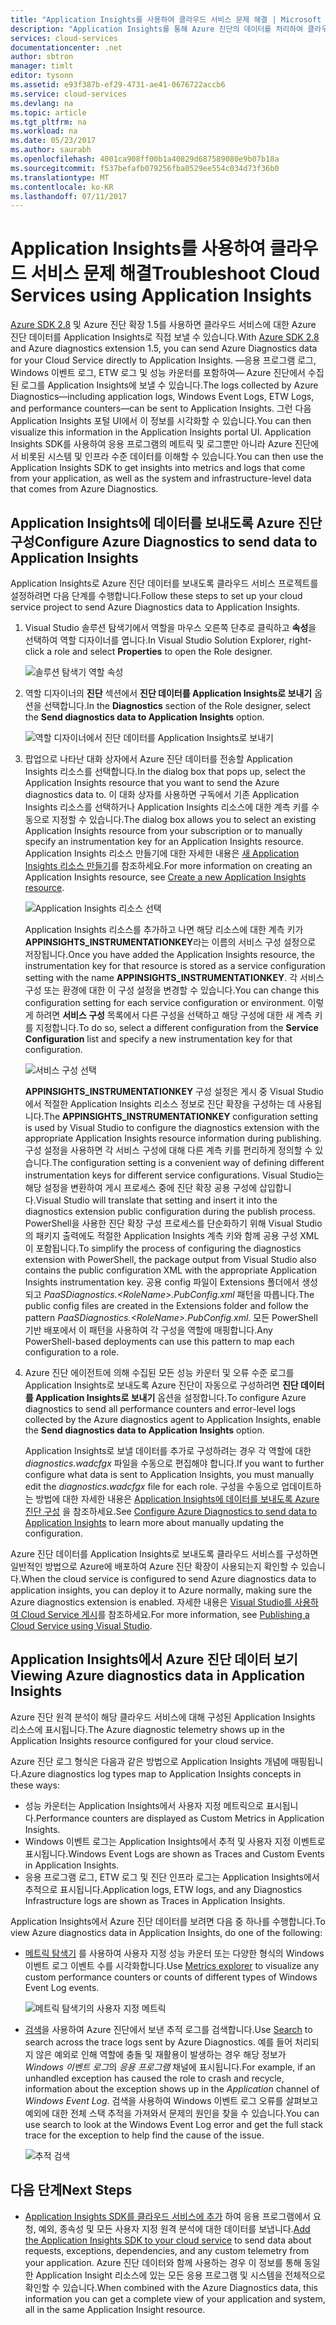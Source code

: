 ```yaml
---
title: "Application Insights를 사용하여 클라우드 서비스 문제 해결 | Microsoft Docs"
description: "Application Insights를 통해 Azure 진단의 데이터를 처리하여 클라우드 서비스 문제를 해결하는 방법에 대해 알아봅니다."
services: cloud-services
documentationcenter: .net
author: sbtron
manager: timlt
editor: tysonn
ms.assetid: e93f387b-ef29-4731-ae41-0676722accb6
ms.service: cloud-services
ms.devlang: na
ms.topic: article
ms.tgt_pltfrm: na
ms.workload: na
ms.date: 05/23/2017
ms.author: saurabh
ms.openlocfilehash: 4001ca908ff00b1a40829d687589080e9b07b18a
ms.sourcegitcommit: f537befafb079256fba0529ee554c034d73f36b0
ms.translationtype: MT
ms.contentlocale: ko-KR
ms.lasthandoff: 07/11/2017
---
```

# <a name="troubleshoot-cloud-services-using-application-insights"></a><span data-ttu-id="e23da-103">Application Insights를 사용하여 클라우드 서비스 문제 해결</span><span class="sxs-lookup"><span data-stu-id="e23da-103">Troubleshoot Cloud Services using Application Insights</span></span>
<span data-ttu-id="e23da-104">[Azure SDK 2.8](https://azure.microsoft.com/downloads/) 및 Azure 진단 확장 1.5를 사용하면 클라우드 서비스에 대한 Azure 진단 데이터를 Application Insights로 직접 보낼 수 있습니다.</span><span class="sxs-lookup"><span data-stu-id="e23da-104">With [Azure SDK 2.8](https://azure.microsoft.com/downloads/) and Azure diagnostics extension 1.5, you can send Azure Diagnostics data for your Cloud Service directly to Application Insights.</span></span> <span data-ttu-id="e23da-105">&mdash;응용 프로그램 로그, Windows 이벤트 로그, ETW 로그 및 성능 카운터를 포함하여&mdash; Azure 진단에서 수집된 로그를 Application Insights에 보낼 수 있습니다.</span><span class="sxs-lookup"><span data-stu-id="e23da-105">The logs collected by Azure Diagnostics&mdash;including application logs, Windows Event Logs, ETW Logs, and performance counters&mdash;can be sent to Application Insights.</span></span> <span data-ttu-id="e23da-106">그런 다음 Application Insights 포털 UI에서 이 정보를 시각화할 수 있습니다.</span><span class="sxs-lookup"><span data-stu-id="e23da-106">You can then visualize this information in the Application Insights portal UI.</span></span> <span data-ttu-id="e23da-107">Application Insights SDK를 사용하여 응용 프로그램의 메트릭 및 로그뿐만 아니라 Azure 진단에서 비롯된 시스템 및 인프라 수준 데이터를 이해할 수 있습니다.</span><span class="sxs-lookup"><span data-stu-id="e23da-107">You can then use the Application Insights SDK to get insights into metrics and logs that come from your application, as well as the system and infrastructure-level data that comes from Azure Diagnostics.</span></span>

## <a name="configure-azure-diagnostics-to-send-data-to-application-insights"></a><span data-ttu-id="e23da-108">Application Insights에 데이터를 보내도록 Azure 진단 구성</span><span class="sxs-lookup"><span data-stu-id="e23da-108">Configure Azure Diagnostics to send data to Application Insights</span></span>
<span data-ttu-id="e23da-109">Application Insights로 Azure 진단 데이터를 보내도록 클라우드 서비스 프로젝트를 설정하려면 다음 단계를 수행합니다.</span><span class="sxs-lookup"><span data-stu-id="e23da-109">Follow these steps to set up your cloud service project to send Azure Diagnostics data to Application Insights.</span></span>

1. <span data-ttu-id="e23da-110">Visual Studio 솔루션 탐색기에서 역할을 마우스 오른쪽 단추로 클릭하고 **속성**을 선택하여 역할 디자이너를 엽니다.</span><span class="sxs-lookup"><span data-stu-id="e23da-110">In Visual Studio Solution Explorer, right-click a role and select **Properties** to open the Role designer.</span></span>

    ![솔루션 탐색기 역할 속성][1]

2. <span data-ttu-id="e23da-112">역할 디자이너의 **진단** 섹션에서 **진단 데이터를 Application Insights로 보내기** 옵션을 선택합니다.</span><span class="sxs-lookup"><span data-stu-id="e23da-112">In the **Diagnostics** section of the Role designer, select the **Send diagnostics data to Application Insights** option.</span></span>

    ![역할 디자이너에서 진단 데이터를 Application Insights로 보내기][2]

3. <span data-ttu-id="e23da-114">팝업으로 나타난 대화 상자에서 Azure 진단 데이터를 전송할 Application Insights 리소스를 선택합니다.</span><span class="sxs-lookup"><span data-stu-id="e23da-114">In the dialog box that pops up, select the Application Insights resource that you want to send the Azure diagnostics data to.</span></span> <span data-ttu-id="e23da-115">이 대화 상자를 사용하면 구독에서 기존 Application Insights 리소스를 선택하거나 Application Insights 리소스에 대한 계측 키를 수동으로 지정할 수 있습니다.</span><span class="sxs-lookup"><span data-stu-id="e23da-115">The dialog box allows you to select an existing Application Insights resource from your subscription or to manually specify an instrumentation key for an Application Insights resource.</span></span> <span data-ttu-id="e23da-116">Application Insights 리소스 만들기에 대한 자세한 내용은 [새 Application Insights 리소스 만들기](../application-insights/app-insights-create-new-resource.md)를 참조하세요.</span><span class="sxs-lookup"><span data-stu-id="e23da-116">For more information on creating an Application Insights resource, see [Create a new Application Insights resource](../application-insights/app-insights-create-new-resource.md).</span></span>

    ![Application Insights 리소스 선택][3]

    <span data-ttu-id="e23da-118">Application Insights 리소스를 추가하고 나면 해당 리소스에 대한 계측 키가 **APPINSIGHTS_INSTRUMENTATIONKEY**라는 이름의 서비스 구성 설정으로 저장됩니다.</span><span class="sxs-lookup"><span data-stu-id="e23da-118">Once you have added the Application Insights resource, the instrumentation key for that resource is stored as a service configuration setting with the name **APPINSIGHTS_INSTRUMENTATIONKEY**.</span></span> <span data-ttu-id="e23da-119">각 서비스 구성 또는 환경에 대한 이 구성 설정을 변경할 수 있습니다.</span><span class="sxs-lookup"><span data-stu-id="e23da-119">You can change this configuration setting for each service configuration or environment.</span></span> <span data-ttu-id="e23da-120">이렇게 하려면 **서비스 구성** 목록에서 다른 구성을 선택하고 해당 구성에 대한 새 계측 키를 지정합니다.</span><span class="sxs-lookup"><span data-stu-id="e23da-120">To do so, select a different configuration from the **Service Configuration** list and specify a new instrumentation key for that configuration.</span></span>

    ![서비스 구성 선택][4]

    <span data-ttu-id="e23da-122">**APPINSIGHTS_INSTRUMENTATIONKEY** 구성 설정은 게시 중 Visual Studio에서 적절한 Application Insights 리소스 정보로 진단 확장을 구성하는 데 사용됩니다.</span><span class="sxs-lookup"><span data-stu-id="e23da-122">The **APPINSIGHTS_INSTRUMENTATIONKEY** configuration setting is used by Visual Studio to configure the diagnostics extension with the appropriate Application Insights resource information during publishing.</span></span> <span data-ttu-id="e23da-123">구성 설정을 사용하면 각 서비스 구성에 대해 다른 계측 키를 편리하게 정의할 수 있습니다.</span><span class="sxs-lookup"><span data-stu-id="e23da-123">The configuration setting is a convenient way of defining different instrumentation keys for different service configurations.</span></span> <span data-ttu-id="e23da-124">Visual Studio는 해당 설정을 변환하여 게시 프로세스 중에 진단 확장 공용 구성에 삽입합니다.</span><span class="sxs-lookup"><span data-stu-id="e23da-124">Visual Studio will translate that setting and insert it into the diagnostics extension public configuration during the publish process.</span></span> <span data-ttu-id="e23da-125">PowerShell을 사용한 진단 확장 구성 프로세스를 단순화하기 위해 Visual Studio의 패키지 출력에도 적절한 Application Insights 계측 키와 함께 공용 구성 XML이 포함됩니다.</span><span class="sxs-lookup"><span data-stu-id="e23da-125">To simplify the process of configuring the diagnostics extension with PowerShell, the package output from Visual Studio also contains the public configuration XML with the appropriate Application Insights instrumentation key.</span></span> <span data-ttu-id="e23da-126">공용 config 파일이 Extensions 폴더에서 생성되고 *PaaSDiagnostics.&lt;RoleName&gt;.PubConfig.xml* 패턴을 따릅니다.</span><span class="sxs-lookup"><span data-stu-id="e23da-126">The public config files are created in the Extensions folder and follow the pattern *PaaSDiagnostics.&lt;RoleName&gt;.PubConfig.xml*.</span></span> <span data-ttu-id="e23da-127">모든 PowerShell 기반 배포에서 이 패턴을 사용하여 각 구성을 역할에 매핑합니다.</span><span class="sxs-lookup"><span data-stu-id="e23da-127">Any PowerShell-based deployments can use this pattern to map each configuration to a role.</span></span>

4) <span data-ttu-id="e23da-128">Azure 진단 에이전트에 의해 수집된 모든 성능 카운터 및 오류 수준 로그를 Application Insights로 보내도록 Azure 진단이 자동으로 구성하려면 **진단 데이터를 Application Insights로 보내기** 옵션을 설정합니다.</span><span class="sxs-lookup"><span data-stu-id="e23da-128">To configure Azure diagnostics to send all performance counters and error-level logs collected by the Azure diagnostics agent to Application Insights, enable the **Send diagnostics data to Application Insights** option.</span></span> 

    <span data-ttu-id="e23da-129">Application Insights로 보낼 데이터를 추가로 구성하려는 경우 각 역할에 대한 *diagnostics.wadcfgx* 파일을 수동으로 편집해야 합니다.</span><span class="sxs-lookup"><span data-stu-id="e23da-129">If you want to further configure what data is sent to Application Insights, you must manually edit the *diagnostics.wadcfgx* file for each role.</span></span> <span data-ttu-id="e23da-130">구성을 수동으로 업데이트하는 방법에 대한 자세한 내용은 [Application Insights에 데이터를 보내도록 Azure 진단 구성](#configure-azure-diagnostics-to-send-data-to-application-insights) 을 참조하세요.</span><span class="sxs-lookup"><span data-stu-id="e23da-130">See [Configure Azure Diagnostics to send data to Application Insights](#configure-azure-diagnostics-to-send-data-to-application-insights) to learn more about manually updating the configuration.</span></span>

<span data-ttu-id="e23da-131">Azure 진단 데이터를 Application Insights로 보내도록 클라우드 서비스를 구성하면 일반적인 방법으로 Azure에 배포하여 Azure 진단 확장이 사용되는지 확인할 수 있습니다.</span><span class="sxs-lookup"><span data-stu-id="e23da-131">When the cloud service is configured to send Azure diagnostics data to application insights, you can deploy it to Azure normally, making sure the Azure diagnostics extension is enabled.</span></span> <span data-ttu-id="e23da-132">자세한 내용은 [Visual Studio를 사용하여 Cloud Service 게시](../vs-azure-tools-publishing-a-cloud-service.md)를 참조하세요.</span><span class="sxs-lookup"><span data-stu-id="e23da-132">For more information, see  [Publishing a Cloud Service using Visual Studio](../vs-azure-tools-publishing-a-cloud-service.md).</span></span>  

## <a name="viewing-azure-diagnostics-data-in-application-insights"></a><span data-ttu-id="e23da-133">Application Insights에서 Azure 진단 데이터 보기</span><span class="sxs-lookup"><span data-stu-id="e23da-133">Viewing Azure diagnostics data in Application Insights</span></span>
<span data-ttu-id="e23da-134">Azure 진단 원격 분석이 해당 클라우드 서비스에 대해 구성된 Application Insights 리소스에 표시됩니다.</span><span class="sxs-lookup"><span data-stu-id="e23da-134">The Azure diagnostic telemetry shows up in the Application Insights resource configured for your cloud service.</span></span>

<span data-ttu-id="e23da-135">Azure 진단 로그 형식은 다음과 같은 방법으로 Application Insights 개념에 매핑됩니다.</span><span class="sxs-lookup"><span data-stu-id="e23da-135">Azure diagnostics log types map to Application Insights concepts in these ways:</span></span>

* <span data-ttu-id="e23da-136">성능 카운터는 Application Insights에서 사용자 지정 메트릭으로 표시됩니다.</span><span class="sxs-lookup"><span data-stu-id="e23da-136">Performance counters are displayed as Custom Metrics in Application Insights.</span></span>
* <span data-ttu-id="e23da-137">Windows 이벤트 로그는 Application Insights에서 추적 및 사용자 지정 이벤트로 표시됩니다.</span><span class="sxs-lookup"><span data-stu-id="e23da-137">Windows Event Logs are shown as Traces and Custom Events in Application Insights.</span></span>
* <span data-ttu-id="e23da-138">응용 프로그램 로그, ETW 로그 및 진단 인프라 로그는 Application Insights에서 추적으로 표시됩니다.</span><span class="sxs-lookup"><span data-stu-id="e23da-138">Application logs, ETW logs, and any Diagnostics Infrastructure logs are shown as Traces in Application Insights.</span></span>

<span data-ttu-id="e23da-139">Application Insights에서 Azure 진단 데이터를 보려면 다음 중 하나를 수행합니다.</span><span class="sxs-lookup"><span data-stu-id="e23da-139">To view Azure diagnostics data in Application Insights, do one of the following:</span></span>

* <span data-ttu-id="e23da-140">[메트릭 탐색기](../application-insights/app-insights-metrics-explorer.md) 를 사용하여 사용자 지정 성능 카운터 또는 다양한 형식의 Windows 이벤트 로그 이벤트 수를 시각화합니다.</span><span class="sxs-lookup"><span data-stu-id="e23da-140">Use [Metrics explorer](../application-insights/app-insights-metrics-explorer.md) to visualize any custom performance counters or counts of different types of Windows Event Log events.</span></span>

    ![메트릭 탐색기의 사용자 지정 메트릭][5]

* <span data-ttu-id="e23da-142">[검색](../application-insights/app-insights-diagnostic-search.md)을 사용하여 Azure 진단에서 보낸 추적 로그를 검색합니다.</span><span class="sxs-lookup"><span data-stu-id="e23da-142">Use [Search](../application-insights/app-insights-diagnostic-search.md) to search across the  trace logs sent by Azure Diagnostics.</span></span> <span data-ttu-id="e23da-143">예를 들어 처리되지 않은 예외로 인해 역할에 충돌 및 재활용이 발생하는 경우 해당 정보가 *Windows 이벤트 로그*의 *응용 프로그램* 채널에 표시됩니다.</span><span class="sxs-lookup"><span data-stu-id="e23da-143">For example, if an unhandled exception has caused the role to crash and recycle, information about the exception shows up in the *Application* channel of *Windows Event Log*.</span></span> <span data-ttu-id="e23da-144">검색을 사용하여 Windows 이벤트 로그 오류를 살펴보고 예외에 대한 전체 스택 추적을 가져와서 문제의 원인을 찾을 수 있습니다.</span><span class="sxs-lookup"><span data-stu-id="e23da-144">You can use search to look at the Windows Event Log error and get the full stack trace for the exception to help find the cause of the issue.</span></span>

    ![추적 검색][6]

## <a name="next-steps"></a><span data-ttu-id="e23da-146">다음 단계</span><span class="sxs-lookup"><span data-stu-id="e23da-146">Next Steps</span></span>
* <span data-ttu-id="e23da-147">[Application Insights SDK를 클라우드 서비스에 추가](../application-insights/app-insights-cloudservices.md) 하여 응용 프로그램에서 요청, 예외, 종속성 및 모든 사용자 지정 원격 분석에 대한 데이터를 보냅니다.</span><span class="sxs-lookup"><span data-stu-id="e23da-147">[Add the Application Insights SDK to your cloud service](../application-insights/app-insights-cloudservices.md) to send data about requests, exceptions, dependencies, and any custom telemetry from your application.</span></span> <span data-ttu-id="e23da-148">Azure 진단 데이터와 함께 사용하는 경우 이 정보를 통해 동일한 Application Insight 리소스에 있는 모든 응용 프로그램 및 시스템을 전체적으로 확인할 수 있습니다.</span><span class="sxs-lookup"><span data-stu-id="e23da-148">When combined with the Azure Diagnostics data, this information you can get a complete view of your application and system, all in the same Application Insight resource.</span></span>  

<!--Image references-->
[1]: ./media/cloud-services-dotnet-diagnostics-applicationinsights/solution-explorer-properties.png
[2]: ./media/cloud-services-dotnet-diagnostics-applicationinsights/role-designer-sendtoappinsights.png
[3]: ./media/cloud-services-dotnet-diagnostics-applicationinsights/select-appinsights-resource.png
[4]: ./media/cloud-services-dotnet-diagnostics-applicationinsights/role-designer-appinsights-serviceconfig.png
[5]: ./media/cloud-services-dotnet-diagnostics-applicationinsights/metrics-explorer-custom-metrics.png
[6]: ./media/cloud-services-dotnet-diagnostics-applicationinsights/search-windowseventlog-error.png
